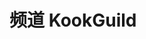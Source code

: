 # 频道 KookGuild

<include from="snippets.md" element-id="to-main-doc" />

<include from="snippets.md" element-id="need-help"/>

